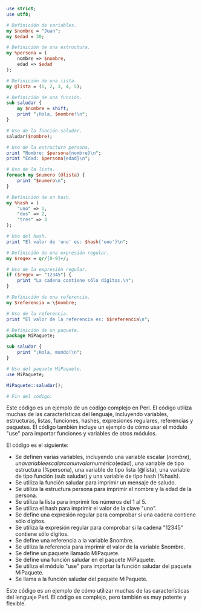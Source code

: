 ```perl
use strict;
use utf8;

# Definición de variables.
my $nombre = "Juan";
my $edad = 30;

# Definición de una estructura.
my %persona = (
    nombre => $nombre,
    edad => $edad
);

# Definición de una lista.
my @lista = (1, 2, 3, 4, 5);

# Definición de una función.
sub saludar {
    my $nombre = shift;
    print "¡Hola, $nombre!\n";
}

# Uso de la función saludar.
saludar($nombre);

# Uso de la estructura persona.
print "Nombre: $persona{nombre}\n";
print "Edad: $persona{edad}\n";

# Uso de la lista.
foreach my $numero (@lista) {
    print "$numero\n";
}

# Definición de un hash.
my %hash = (
    "uno" => 1,
    "dos" => 2,
    "tres" => 3
);

# Uso del hash.
print "El valor de 'uno' es: $hash{'uno'}\n";

# Definición de una expresión regular.
my $regex = qr/[0-9]+/;

# Uso de la expresión regular.
if ($regex =~ "12345") {
    print "La cadena contiene sólo dígitos.\n";
}

# Definición de una referencia.
my $referencia = \$nombre;

# Uso de la referencia.
print "El valor de la referencia es: $$referencia\n";

# Definición de un paquete.
package MiPaquete;

sub saludar {
    print "¡Hola, mundo!\n";
}

# Uso del paquete MiPaquete.
use MiPaquete;

MiPaquete::saludar();

# Fin del código.
```

Este código es un ejemplo de un código complejo en Perl. El código utiliza muchas de las características del lenguaje, incluyendo variables, estructuras, listas, funciones, hashes, expresiones regulares, referencias y paquetes. El código también incluye un ejemplo de cómo usar el módulo "use" para importar funciones y variables de otros módulos.

El código es el siguiente:

* Se definen varias variables, incluyendo una variable escalar ($nombre), una variable escalar con un valor numérico ($edad), una variable de tipo estructura (%persona), una variable de tipo lista (@lista), una variable de tipo función (sub saludar) y una variable de tipo hash (%hash).
* Se utiliza la función saludar para imprimir un mensaje de saludo.
* Se utiliza la estructura persona para imprimir el nombre y la edad de la persona.
* Se utiliza la lista para imprimir los números del 1 al 5.
* Se utiliza el hash para imprimir el valor de la clave "uno".
* Se define una expresión regular para comprobar si una cadena contiene sólo dígitos.
* Se utiliza la expresión regular para comprobar si la cadena "12345" contiene sólo dígitos.
* Se define una referencia a la variable $nombre.
* Se utiliza la referencia para imprimir el valor de la variable $nombre.
* Se define un paquete llamado MiPaquete.
* Se define una función saludar en el paquete MiPaquete.
* Se utiliza el módulo "use" para importar la función saludar del paquete MiPaquete.
* Se llama a la función saludar del paquete MiPaquete.

Este código es un ejemplo de cómo utilizar muchas de las características del lenguaje Perl. El código es complejo, pero también es muy potente y flexible.